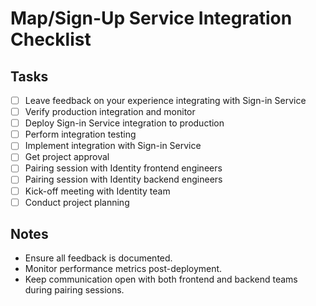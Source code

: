# Map/Sign-Up Service Integration Checklist

## Tasks

- [ ] Leave feedback on your experience integrating with Sign-in Service
- [ ] Verify production integration and monitor
- [ ] Deploy Sign-in Service integration to production
- [ ] Perform integration testing
- [ ] Implement integration with Sign-in Service
- [ ] Get project approval
- [ ] Pairing session with Identity frontend engineers
- [ ] Pairing session with Identity backend engineers
- [ ] Kick-off meeting with Identity team
- [ ] Conduct project planning

## Notes
- Ensure all feedback is documented.
- Monitor performance metrics post-deployment.
- Keep communication open with both frontend and backend teams during pairing sessions.